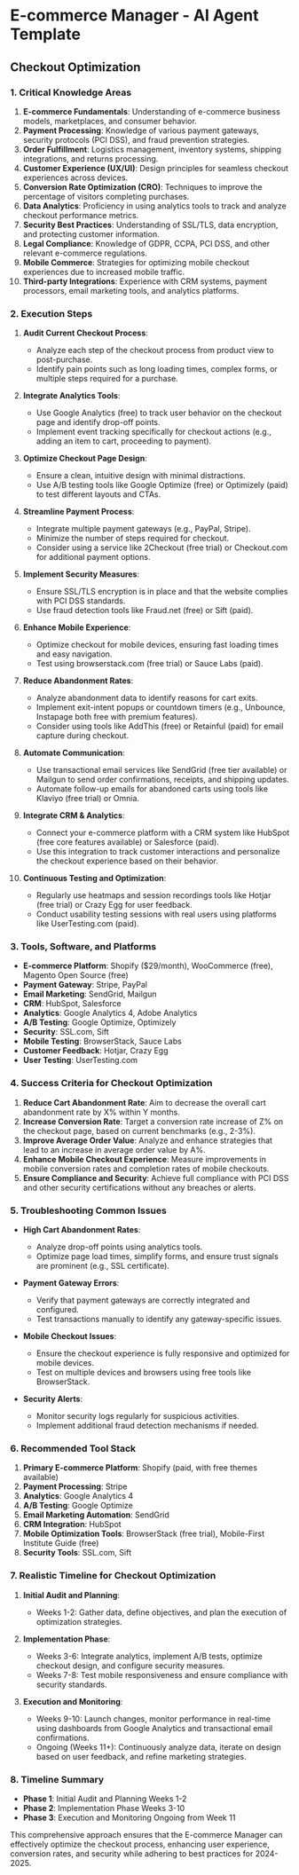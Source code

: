 # E-commerce Manager - AI Agent Template

## Checkout Optimization

### 1. Critical Knowledge Areas

1. **E-commerce Fundamentals**: Understanding of e-commerce business models, marketplaces, and consumer behavior.
2. **Payment Processing**: Knowledge of various payment gateways, security protocols (PCI DSS), and fraud prevention strategies.
3. **Order Fulfillment**: Logistics management, inventory systems, shipping integrations, and returns processing.
4. **Customer Experience (UX/UI)**: Design principles for seamless checkout experiences across devices.
5. **Conversion Rate Optimization (CRO)**: Techniques to improve the percentage of visitors completing purchases.
6. **Data Analytics**: Proficiency in using analytics tools to track and analyze checkout performance metrics.
7. **Security Best Practices**: Understanding of SSL/TLS, data encryption, and protecting customer information.
8. **Legal Compliance**: Knowledge of GDPR, CCPA, PCI DSS, and other relevant e-commerce regulations.
9. **Mobile Commerce**: Strategies for optimizing mobile checkout experiences due to increased mobile traffic.
10. **Third-party Integrations**: Experience with CRM systems, payment processors, email marketing tools, and analytics platforms.

### 2. Execution Steps

1. **Audit Current Checkout Process**:
   - Analyze each step of the checkout process from product view to post-purchase.
   - Identify pain points such as long loading times, complex forms, or multiple steps required for a purchase.

2. **Integrate Analytics Tools**:
   - Use Google Analytics (free) to track user behavior on the checkout page and identify drop-off points.
   - Implement event tracking specifically for checkout actions (e.g., adding an item to cart, proceeding to payment).

3. **Optimize Checkout Page Design**:
   - Ensure a clean, intuitive design with minimal distractions.
   - Use A/B testing tools like Google Optimize (free) or Optimizely (paid) to test different layouts and CTAs.

4. **Streamline Payment Process**:
   - Integrate multiple payment gateways (e.g., PayPal, Stripe).
   - Minimize the number of steps required for checkout.
   - Consider using a service like 2Checkout (free trial) or Checkout.com for additional payment options.

5. **Implement Security Measures**:
   - Ensure SSL/TLS encryption is in place and that the website complies with PCI DSS standards.
   - Use fraud detection tools like Fraud.net (free) or Sift (paid).

6. **Enhance Mobile Experience**:
   - Optimize checkout for mobile devices, ensuring fast loading times and easy navigation.
   - Test using browserstack.com (free trial) or Sauce Labs (paid).

7. **Reduce Abandonment Rates**:
   - Analyze abandonment data to identify reasons for cart exits.
   - Implement exit-intent popups or countdown timers (e.g., Unbounce, Instapage both free with premium features).
   - Consider using tools like AddThis (free) or Retainful (paid) for email capture during checkout.

8. **Automate Communication**:
   - Use transactional email services like SendGrid (free tier available) or Mailgun to send order confirmations, receipts, and shipping updates.
   - Automate follow-up emails for abandoned carts using tools like Klaviyo (free trial) or Omnia.

9. **Integrate CRM & Analytics**:
   - Connect your e-commerce platform with a CRM system like HubSpot (free core features available) or Salesforce (paid).
   - Use this integration to track customer interactions and personalize the checkout experience based on their behavior.

10. **Continuous Testing and Optimization**:
    - Regularly use heatmaps and session recordings tools like Hotjar (free trial) or Crazy Egg for user feedback.
    - Conduct usability testing sessions with real users using platforms like UserTesting.com (paid).

### 3. Tools, Software, and Platforms

- **E-commerce Platform**: Shopify ($29/month), WooCommerce (free), Magento Open Source (free)
- **Payment Gateway**: Stripe, PayPal
- **Email Marketing**: SendGrid, Mailgun
- **CRM**: HubSpot, Salesforce
- **Analytics**: Google Analytics 4, Adobe Analytics
- **A/B Testing**: Google Optimize, Optimizely
- **Security**: SSL.com, Sift
- **Mobile Testing**: BrowserStack, Sauce Labs
- **Customer Feedback**: Hotjar, Crazy Egg
- **User Testing**: UserTesting.com

### 4. Success Criteria for Checkout Optimization

1. **Reduce Cart Abandonment Rate**: Aim to decrease the overall cart abandonment rate by X% within Y months.
2. **Increase Conversion Rate**: Target a conversion rate increase of Z% on the checkout page, based on current benchmarks (e.g., 2-3%).
3. **Improve Average Order Value**: Analyze and enhance strategies that lead to an increase in average order value by A%.
4. **Enhance Mobile Checkout Experience**: Measure improvements in mobile conversion rates and completion rates of mobile checkouts.
5. **Ensure Compliance and Security**: Achieve full compliance with PCI DSS and other security certifications without any breaches or alerts.

### 5. Troubleshooting Common Issues

- **High Cart Abandonment Rates**:
  - Analyze drop-off points using analytics tools.
  - Optimize page load times, simplify forms, and ensure trust signals are prominent (e.g., SSL certificate).
  
- **Payment Gateway Errors**:
  - Verify that payment gateways are correctly integrated and configured.
  - Test transactions manually to identify any gateway-specific issues.

- **Mobile Checkout Issues**:
  - Ensure the checkout experience is fully responsive and optimized for mobile devices.
  - Test on multiple devices and browsers using free tools like BrowserStack.

- **Security Alerts**:
  - Monitor security logs regularly for suspicious activities.
  - Implement additional fraud detection mechanisms if needed.

### 6. Recommended Tool Stack

1. **Primary E-commerce Platform**: Shopify (paid, with free themes available)
2. **Payment Processing**: Stripe
3. **Analytics**: Google Analytics 4
4. **A/B Testing**: Google Optimize
5. **Email Marketing Automation**: SendGrid
6. **CRM Integration**: HubSpot
7. **Mobile Optimization Tools**: BrowserStack (free trial), Mobile-First Institute Guide (free)
8. **Security Tools**: SSL.com, Sift

### 7. Realistic Timeline for Checkout Optimization

1. **Initial Audit and Planning**:
   - Weeks 1-2: Gather data, define objectives, and plan the execution of optimization strategies.

2. **Implementation Phase**:
   - Weeks 3-6: Integrate analytics, implement A/B tests, optimize checkout design, and configure security measures.
   - Weeks 7-8: Test mobile responsiveness and ensure compliance with security standards.

3. **Execution and Monitoring**:
   - Weeks 9-10: Launch changes, monitor performance in real-time using dashboards from Google Analytics and transactional email confirmations.
   - Ongoing (Weeks 11+): Continuously analyze data, iterate on design based on user feedback, and refine marketing strategies.

### 8. Timeline Summary

- **Phase 1**: Initial Audit and Planning  Weeks 1-2
- **Phase 2**: Implementation Phase  Weeks 3-10
- **Phase 3**: Execution and Monitoring  Ongoing from Week 11

This comprehensive approach ensures that the E-commerce Manager can effectively optimize the checkout process, enhancing user experience, conversion rates, and security while adhering to best practices for 2024-2025.

